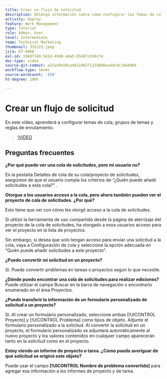 ```yaml
---
title: Crear un flujo de solicitud
description: Obtenga información sobre cómo configurar los temas de cola, grupos de temas y reglas de enrutamiento de  [!DNL  Workfront]  para administrar la admisión de solicitudes y trabajos.
activity: deploy
feature: Work Management
type: Tutorial
role: Admin, User
level: Intermediate
team: Technical Marketing
thumbnail: 335223.jpeg
jira: KT-8960
exl-id: 194df349-541d-4940-a6a5-b5d47cb58cf4
doc-type: video
source-git-commit: a25a49e59ca483246271214886ea4dc9c10e8d66
workflow-type: tm+mt
source-wordcount: '334'
ht-degree: 100%

---
```


# Crear un flujo de solicitud

En este vídeo, aprenderá a configurar temas de cola, grupos de temas y reglas de enrutamiento.

>[!VIDEO](https://video.tv.adobe.com/v/335223/?quality=12&learn=on)

## Preguntas frecuentes

**¿Por qué puedo ver una cola de solicitudes, pero mi usuario no?**

En la pestaña Detalles de cola de su cola/proyecto de solicitudes, asegúrese de que el usuario cumpla los criterios de “¿Quién puede añadir solicitudes a esta cola?” .

**Otorgue a los usuarios acceso a la cola, pero ahora también pueden ver el proyecto de cola de solicitudes. ¿Por qué?**

Esto tiene que ver con cómo les otorgó acceso a la cola de solicitudes.

Si utilizó la herramienta de uso compartido desde la página de aterrizaje del proyecto de la cola de solicitudes, ha otorgado a esos usuarios acceso para ver el proyecto en la lista de proyectos.

Sin embargo, si desea que solo tengan acceso para enviar una solicitud a la cola, vaya a Configuración de cola y seleccione la opción adecuada en “Quién puede añadir solicitudes a este proyecto”.

**¿Puedo convertir mi solicitud en un proyecto?**

Sí. Puede convertir problemas en tareas o proyectos según lo que necesite.

**¿Dónde puedo encontrar una cola de solicitudes para realizar ediciones?**
Puede utilizar el campo Buscar en la barra de navegación o encontrarlo enumerado en el área Proyectos.

**¿Puedo transferir la información de un formulario personalizado de solicitud a un proyecto?**

Sí. Al crear un formulario personalizado, seleccione ambas [!UICONTROL Proyecto] y [!UICONTROL Problema] como tipos de objeto. Adjunte el formulario personalizado a la solicitud. Al convertir la solicitud en un proyecto, el formulario personalizado se adjuntará automáticamente al nuevo proyecto y los valores contenidos en cualquier campo aparecerán tanto en la solicitud como en el proyecto.

**Estoy viendo un informe de proyecto o tarea. ¿Cómo puedo averiguar de qué solicitud se originó este objeto?**

Puede usar el campo **[!UICONTROL Nombre de problema convertido]** para agregar esa información a los informes de proyecto y de tarea.


